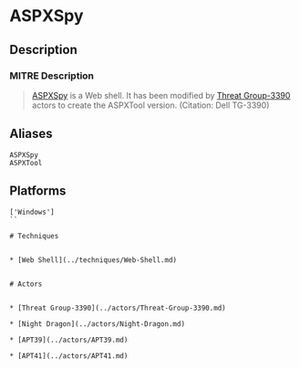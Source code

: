 
# ASPXSpy

## Description

### MITRE Description

> [ASPXSpy](https://attack.mitre.org/software/S0073) is a Web shell. It has been modified by [Threat Group-3390](https://attack.mitre.org/groups/G0027) actors to create the ASPXTool version. (Citation: Dell TG-3390)

## Aliases

```
ASPXSpy
ASPXTool
```

## Platforms

```
['Windows']
``

# Techniques


* [Web Shell](../techniques/Web-Shell.md)


# Actors


* [Threat Group-3390](../actors/Threat-Group-3390.md)

* [Night Dragon](../actors/Night-Dragon.md)
    
* [APT39](../actors/APT39.md)
    
* [APT41](../actors/APT41.md)
    
